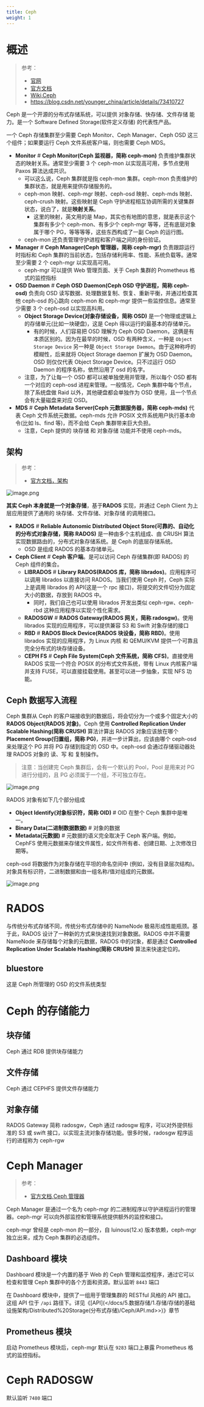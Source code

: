 ```yaml
---
title: Ceph
weight: 1
---
```


# 概述

> 参考：
>
> - [官网](https://ceph.io/)
> - [官方文档](https://docs.ceph.com/en/latest/)
> - [Wiki,Ceph](<https://en.wikipedia.org/wiki/Ceph_(software)>)
> - <https://blog.csdn.net/younger_china/article/details/73410727>

Ceph 是一个开源的分布式存储系统，可以提供 对象存储、快存储、文件存储 能力。是一个 Software Defined Storage(软件定义存储) 的代表性产品。

一个 Ceph 存储集群至少需要 Ceph Monitor、Ceph Manager、Ceph OSD 这三个组件；如果要运行 Ceph 文件系统客户端，则也需要 Ceph MDS。

- **Monitor** # **Ceph Monitor(Ceph 监视器，简称 ceph-mon)** 负责维护集群状态的映射关系。通常至少需要 3 个 ceph-mon 以实现高可用，多节点使用 Paxos 算法达成共识。
  - 可以这么说，Ceph 集群就是指 ceph-mon 集群。ceph-mon 负责维护的集群状态，就是用来提供存储服务的。
  - ceph-mon 映射、ceph-mgr 映射、ceph-osd 映射、ceph-mds 映射、ceph-crush 映射。这些映射是 Ceph 守护进程相互协调所需的关键集群状态，说白了，就是**映射关系**。
    - 这里的映射，英文用的是 Map，其实也有地图的意思，就是表示这个集群有多少个 ceph-mon、有多少个 ceph-mgr 等等，还有底层对象属于哪个 PG，等等等等，这些东西构成了一副 Ceph 的运行图。
  - ceph-mon 还负责管理守护进程和客户端之间的身份验证。
- **Manager** # **Ceph Manager(Ceph 管理器，简称 ceph-mgr)** 负责跟踪运行时指标和 Ceph 集群的当前状态，包括存储利用率、性能、系统负载等。通常至少需要 2 个 ceph-mgr 以实现高可用。
  - ceph-mgr 可以提供 Web 管理页面、关于 Ceph 集群的 Prometheus 格式的监控指标
- **OSD Daemon** # **Ceph OSD Daemon(Ceph OSD 守护进程，简称 ceph-osd)** 负责向 OSD 读写数据、处理数据复制、恢复、重新平衡，并通过检查其他 ceph-osd 的心跳向 ceph-mon 和 ceph-mgr 提供一些监控信息。通常至少需要 3 个 ceph-osd 以实现高科用。
  - **Object Storage Device(对象存储设备，简称 OSD)** 是一个物理或逻辑上的存储单元(比如一块硬盘)，这是 Ceph 得以运行的最基本的存储单元。
    - 有的时候，人们容易把 OSD 理解为 Ceph OSD Daemon，这俩是有本质区别的。因为在最早的时候，OSD 有两种含义，一种是 `Object Storage Device` 另一种是 `Object Storage Daemon`。由于这种称呼的模糊性，后来就将 Object Storage daemon 扩展为 OSD Daemon。OSD 则仅仅代表 Object Storage Device。只不过运行 OSD Daemon 的程序名称，依然沿用了 osd 的名字。
  - 注意，为了让每一个 OSD 都可以被单独使用并管理，所以每个 OSD 都有一个对应的 ceph-osd 进程来管理。一般情况，Ceph 集群中每个节点，除了系统盘做 Raid 以外，其他硬盘都会单独作为 OSD 使用，且一个节点会有大量磁盘来对应 OSD。
- **MDS** # **Ceph Metadata Server(Ceph 元数据服务器，简称 ceph-mds)** 代表 Ceph 文件系统元数据。ceph-mds 允许 POSIX 文件系统用户执行基本命令(比如 ls、find 等)，而不会给 Ceph 集群带来巨大负担。
  - 注意，Ceph 提供的 块存储 和 对象存储 功能并不使用 ceph-mds。

## 架构

> 参考：
>
> - [官方文档，架构](https://docs.ceph.com/en/latest/architecture/)

![image.png](https://notes-learning.oss-cn-beijing.aliyuncs.com/sakrws/1630769971104-82bcc0c6-1dbd-4c47-b986-3e5b8321aac0.png)

**其实 Ceph 本身就是一个对象存储**，基于**RADOS** 实现，并通过 Ceph Client 为上层应用提供了通用的 块存储、文件存储、对象存储 的调用接口。

- **RADOS** # **Reliable Autonomic Distributed Object Store(可靠的、自动化的分布式对象存储，简称 RADOS)** 是一种由多个主机组成、由 CRUSH 算法实现数据路由的，分布式对象存储系统。是 Ceph 的底层存储系统。
  - OSD 是组成 RADOS 的基本存储单元。
- **Ceph Client** # **Ceph 客户端**。是可以访问 Ceph 存储集群(即 RADOS) 的 Ceph 组件的集合。
  - **LIBRADOS** # **Library RADOS(RADOS 库，简称 librados)**。应用程序可以调用 librados 以直接访问 RADOS。当我们使用 Ceph 时，Ceph 实际上是调用 librados 的 API(这是一个 rpc 接口)，将提交的文件切分为固定大小的数据，存放到 RADOS 中。
    - 同时，我们自己也可以使用 librados 开发出类似 ceph-rgw、ceph-rbd 这种应用程序以实现个性化需求。
  - **RADOSGW** # **RADOS Gateway(RADOS 网关，简称 radosgw)**。使用 librados 实现的应用程序，可以提供兼容 S3 和 Swift 对象存储的接口
  - **RBD** # **RADOS Block Device(RADOS 块设备，简称 RBD)**。使用 librados 实现的应用程序，为 Linux 内核 和 QEMU/KVM 提供一个可靠且完全分布式的块存储设备。
  - **CEPH FS** # **Ceph File System(Ceph 文件系统，简称 CFS)**。直接使用 RADOS 实现一个符合 POSIX 的分布式文件系统，带有 Linux 内核客户端并支持 FUSE，可以直接挂载使用。甚至可以进一步抽象，实现 NFS 功能。

## Ceph 数据写入流程

Ceph 集群从 Ceph 的客户端接收到的数据后，将会切分为一个或多个固定大小的 **RADOS Object(RADOS 对象)**。Ceph 使用 **Controlled Replication Under Scalable Hashing(简称 CRUSH)** 算法计算出 RADOS 对象应该放在哪个 **Placement Group(归置组，简称 PG)**，并进一步计算出，应该由哪个 ceph-osd 来处理这个 PG 并将 PG 存储到指定的 OSD 中。ceph-osd 会通过存储驱动器处理 RADOS 对象的 读、写 和 复制操作。

> 注意：当创建完 Ceph 集群后，会有一个默认的 Pool，Pool 是用来对 PG 进行分组的，且 PG 必须属于一个组，不可独立存在。

![image.png](https://notes-learning.oss-cn-beijing.aliyuncs.com/sakrws/1630834243384-b650e1e5-1c84-4846-bdc5-9180a361fb09.png)

RADOS 对象有如下几个部分组成

- **Object Identify(对象标识符，简称 OID)** # OID 在整个 Ceph 集群中是唯一。
- **Binary Data(二进制数据数据)** # 对象的数据
- **Metadata(元数据)** # 元数据的语义完全取决于 Ceph 客户端。例如，CephFS 使用元数据来存储文件属性，如文件所有者、创建日期、上次修改日期等。

ceph-osd 将数据作为对象存储在平坦的命名空间中 (例如，没有目录层次结构)。对象具有标识符，二进制数据和由一组名称/值对组成的元数据。

![image.png](https://notes-learning.oss-cn-beijing.aliyuncs.com/sakrws/1630808425695-75766062-7570-47f0-9ae4-916c7819d113.png)

# RADOS

与传统分布式存储不同，传统分布式存储中的 NameNode 极易形成性能瓶颈。基于此，RADOS 设计了一种新的方式来快速找到对象数据。RADOS 中并不需要 NameNode 来存储每个对象的元数据，RADOS 中的对象，都是通过 **Controlled Replication Under Scalable Hashing(简称 CRUSH)** 算法来快速定位的。

## bluestore

这是 Ceph 所管理的 OSD 的文件系统类型

# Ceph 的存储能力

## 块存储

Ceph 通过 RDB 提供块存储能力

## 文件存储

Ceph 通过 CEPHFS 提供文件存储能力

## 对象存储

RADOS Gateway 简称 radosgw，Ceph 通过 radosgw 程序，可以对外提供标准的 S3 或 swift 接口，以实现主流对象存储功能。很多时候，radosgw 程序运行的进程称为 ceph-rgw

# Ceph Manager

> 参考：
>
> - [官方文档,Ceph 管理器](https://docs.ceph.com/en/latest/mgr/)

Ceph Manager 是通过一个名为 ceph-mgr 的二进制程序以守护进程运行的管理器。ceph-mgr 可以向外部监控和管理系统提供额外的监控和接口。

ceph-mgr 曾经是 ceph-mon 的一部分，自 luinous(12.x) 版本依赖，ceph-mgr 独立出来，成为 Ceph 集群的必选组件。

## Dashboard 模块

Dashboard 模块是一个内置的基于 Web 的 Ceph 管理和监控程序，通过它可以检查和管理 Ceph 集群中的各个方面和资源。默认监听 `8443` 端口

在 Dashboard 模块中，提供了一组用于管理集群的 RESTful 风格的 API 接口。这组 API 位于 `/api` 路径下。详见《[API](</docs/5.数据存储/1.存储/存储的基础设施架构/Distributed%20Storage(分布式存储)/Ceph/API.md>>)》章节

## Prometheus 模块

启动 Prometheus 模块后，ceph-mgr 默认在 `9283` 端口上暴露 Prometheus 格式的监控指标。

# Ceph RADOSGW

默认监听 `7480` 端口

